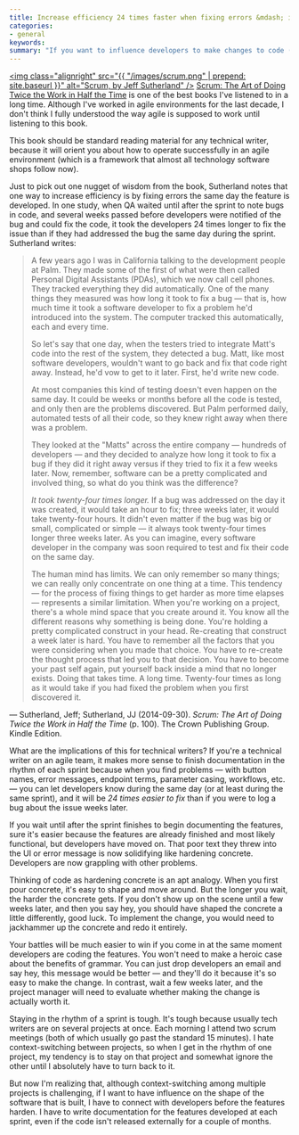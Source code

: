 ```yaml
---
title: Increase efficiency 24 times faster when fixing errors &mdash; implications for technical writers on agile teams
categories:
- general
keywords: 
summary: "If you want to influence developers to make changes to code (such as with UI text), it's 24 times easier for developers to make the changes if you tell them the same day they code the feature than if you wait a few weeks later. This means technical writers should keep pace with the features coded during each sprint."
---
```


<a href=""><img class="alignright" src="{{ "/images/scrum.png" | prepend: site.baseurl }}" alt="Scrum, by Jeff Sutherland" /></a>
[Scrum: The Art of Doing Twice the Work in Half the Time](http://www.audible.com/pd/Business/Scrum-Audiobook/B00NJ3WS9G/ref=a_search_c4_1_1_srTtl?qid=1445953702&sr=1-1) is one of the best books I've listened to in a long time. Although I've worked in agile environments for the last decade, I don't think I fully understood the way agile is supposed to work until listening to this book. 

This book should be standard reading material for any technical writer, because it will orient you about how to operate successfully in an agile environment (which is a framework that almost all technology software shops follow now).

Just to pick out one nugget of wisdom from the book, Sutherland notes that one way to increase efficiency is by fixing errors the same day the feature is developed. In one study, when QA waited until after the sprint to note bugs in code, and several weeks passed before developers were notified of the bug and could fix the code, it took the developers 24 times longer to fix the issue than if they had addressed the bug the same day during the sprint. Sutherland writes:
 
>A few years ago I was in California talking to the development people at Palm. They made some of the first of what were then called Personal Digital Assistants (PDAs), which we now call cell phones. They tracked everything they did automatically. One of the many things they measured was how long it took to fix a bug — that is, how much time it took a software developer to fix a problem he'd introduced into the system. The computer tracked this automatically, each and every time.
> 
> So let's say that one day, when the testers tried to integrate Matt's code into the rest of the system, they detected a bug. Matt, like most software developers, wouldn't want to go back and fix that code right away. Instead, he'd vow to get to it later. First, he'd write new code. 
>
> At most companies this kind of testing doesn't even happen on the same day. It could be weeks or months before all the code is tested, and only then are the problems discovered. But Palm performed daily, automated tests of all their code, so they knew right away when there was a problem. 
>
> They looked at the "Matts" across the entire company — hundreds of developers — and they decided to analyze how long it took to fix a bug if they did it right away versus if they tried to fix it a few weeks later. Now, remember, software can be a pretty complicated and involved thing, so what do you think was the difference?
>
> *It took twenty-four times longer.* If a bug was addressed on the day it was created, it would take an hour to fix; three weeks later, it would take twenty-four hours. It didn't even matter if the bug was big or small, complicated or simple — it always took twenty-four times longer three weeks later. As you can imagine, every software developer in the company was soon required to test and fix their code on the same day. 
>
> The human mind has limits. We can only remember so many things; we can really only concentrate on one thing at a time. This tendency — for the process of fixing things to get harder as more time elapses — represents a similar limitation. When you're working on a project, there's a whole mind space that you create around it. You know all the different reasons why something is being done. You're holding a pretty complicated construct in your head. Re-creating that construct a week later is hard. You have to remember all the factors that you were considering when you made that choice. You have to re-create the thought process that led you to that decision. You have to become your past self again, put yourself back inside a mind that no longer exists. Doing that takes time. A long time. Twenty-four times as long as it would take if you had fixed the problem when you first discovered it. 

&mdash; Sutherland, Jeff; Sutherland, JJ (2014-09-30). *Scrum: The Art of Doing Twice the Work in Half the Time* (p. 100). The Crown Publishing Group. Kindle Edition. 

What are the implications of this for technical writers? If you're a technical writer on an agile team, it makes more sense to finish documentation in the rhythm of each sprint because when you find problems &mdash; with button names, error messages, endpoint terms, parameter casing, workflows, etc. &mdash; you can let developers know during the same day (or at least during the same sprint), and it will be *24 times easier to fix* than if you were to log a bug about the issue weeks later.

If you wait until after the sprint finishes to begin documenting the features, sure it's easier because the features are already finished and most likely functional, but developers have moved on. That poor text they threw into the UI or error message is now solidifying like hardening concrete. Developers are now grappling with other problems.

Thinking of code as hardening concrete is an apt analogy. When you first pour concrete, it's easy to shape and move around. But the longer you wait, the harder the concrete gets. If you don't show up on the scene until a few weeks later, and then you say hey, you should have shaped the concrete a little differently, good luck. To implement the change, you would need to jackhammer up the concrete and redo it entirely.

Your battles will be much easier to win if you come in at the same moment developers are coding the features. You won't need to make a heroic case about the benefits of grammar. You can just drop developers an email and say hey, this message would be better &mdash; and they'll do it because it's so easy to make the change. In contrast, wait a few weeks later, and the project manager will need to evaluate whether making the change is actually worth it.

Staying in the rhythm of a sprint is tough. It's tough because usually tech writers are on several projects at once. Each morning I attend two scrum meetings (both of which usually go past the standard 15 minutes). I hate context-switching between projects, so when I get in the rhythm of one project, my tendency is to stay on that project and somewhat ignore the other until I absolutely have to turn back to it. 

But now I'm realizing that, although context-switching among multiple projects is challenging, if I want to have influence on the shape of the software that is built, I have to connect with developers before the features harden. I have to write documentation for the features developed at each sprint, even if the code isn't released externally for a couple of months.

